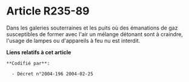 # Article R235-89

Dans les galeries souterraines et les puits où des émanations de gaz susceptibles de former avec l'air un mélange détonant
sont à craindre, l'usage de lampes ou d'appareils à feu nu est interdit.

**Liens relatifs à cet article**

	**Codifié par**:

	  - Décret n°2004-196 2004-02-25
